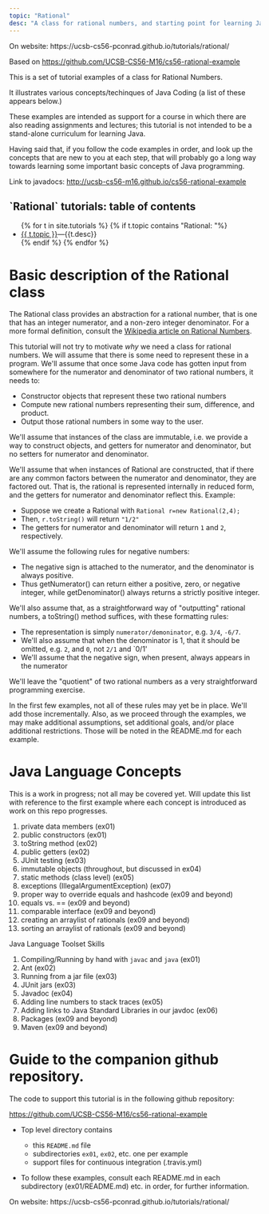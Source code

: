 ```yaml
---
topic: "Rational"
desc: "A class for rational numbers, and starting point for learning Java, and the Java toolchain"
---
```


<div class="github-preview-only">On website: https://ucsb-cs56-pconrad.github.io/tutorials/rational/</div>


Based on <https://github.com/UCSB-CS56-M16/cs56-rational-example>



This is a set of tutorial examples of a class for Rational Numbers.  

It illustrates various concepts/techinques of Java Coding (a list of these appears below.)

These examples are intended as support for a course in which there are also reading assignments and lectures; this tutorial is not intended to be a stand-alone curriculum for learning Java.  

Having said that, if you follow the code examples in order, and look up the concepts that are new to you at each step, that will probably go a long way towards learning some important basic concepts of Java programming.

Link to javadocs: <http://ucsb-cs56-m16.github.io/cs56-rational-example>

<div data-role="collapsible" data-collapsed="false">
  <h2 markdown="1">`Rational` tutorials: table of contents</h2>
  <ul>
   {% for t in site.tutorials %}
       {% if t.topic contains "Rational: "%} 
           <li><a href="{{t.url}}">{{ t.topic }}</a>&mdash;{{t.desc}}</li>
       {% endif %}
   {% endfor %}
  </ul>
</div>

# Basic description of the Rational class

The Rational class provides an abstraction for a rational number, that is one that has an integer numerator, and a non-zero integer
denominator.  For a more formal definition, consult the [Wikipedia article on Rational Numbers](https://en.wikipedia.org/wiki/Rational_number).

This tutorial will not try to motivate *why* we need a class for rational numbers.   We will assume that there is some need to represent these in a program.   We'll assume that once some Java code has gotten input from somewhere for the numerator and denominator of two rational numbers, it needs to:
* Constructor objects that represent these two rational numbers
* Compute new rational numbers representing their sum, difference, and product.   
* Output those rational numbers in some way to the user.

We'll assume that instances of the class are immutable, i.e. we provide a way to construct objects, and getters for numerator and denominator, but no setters for numerator and denominator.

We'll assume that when instances of Rational are constructed, that if there are any common factors between the numerator and denominator, they are factored out.  That is, the rational is represented internally in reduced form, and the getters for numerator and denominator reflect this.  Example:
* Suppose we create a Rational with `Rational r=new Rational(2,4);` 
* Then, `r.toString()` will return `"1/2"`
* The getters for numerator and denominator will return `1` and `2`, respectively.

We'll assume the following rules for negative numbers: 
* The negative sign is attached to the numerator, and the denominator is always positive.  
* Thus getNumerator() can return either a positive, zero, or negative integer, while getDenominator() always returns a strictly positive integer.

We'll also assume that, as a straightforward way of "outputting" rational numbers, a toString() method suffices, with these formatting rules:
* The representation is simply `numerator/demoninator`, e.g. `3/4`, `-6/7`.   
* We'll also assume that when the denominator is 1, that it should be omitted, e.g. `2`, and `0`, not `2/1` and `0/1'
* We'll assume that the negative sign, when present, always appears in the numerator

We'll leave the "quotient" of two rational numbers as a very straightforward programming exercise.

In the first few examples, not all of these rules may yet be in place.  We'll add those incrementally.  Also, as we proceed through the examples, we may make additional assumptions, set additional goals, and/or place additional restrictions.  Those will be noted in the README.md for each example.

# Java Language Concepts 

This is a work in progress; not all may be covered yet.  Will update this list with reference to the first example where each concept is introduced as work on this repo progresses.

1. private data members  (ex01)
1. public constructors (ex01)
1. toString method (ex02)
1. public getters (ex02)
1. JUnit testing (ex03)
1. immutable objects (throughout, but discussed in ex04)
1. static methods (class level) (ex05)
1. exceptions (IllegalArgumentException) (ex07)
1. proper way to override equals and hashcode (ex09 and beyond)
1. equals vs. == (ex09 and beyond)
1. comparable interface (ex09 and beyond)
1. creating an arraylist of rationals (ex09 and beyond)
1. sorting an arraylist of rationals (ex09 and beyond)

Java Language Toolset Skills

1. Compiling/Running by hand with `javac` and `java` (ex01)
1. Ant (ex02)
1. Running from a jar file (ex03)
1. JUnit jars (ex03)
1. Javadoc (ex04)
1. Adding line numbers to stack traces (ex05)
1. Adding links to Java Standard Libraries in our javdoc (ex06)
1. Packages (ex09 and beyond)
1. Maven (ex09 and beyond)

# Guide to the companion github repository.

The code to support this tutorial is in the following github repository:

<https://github.com/UCSB-CS56-M16/cs56-rational-example>

* Top level directory contains 
    * this `README.md` file
    * subdirectories `ex01`, `ex02`, etc. one per example
    * support files for continuous integration (.travis.yml)
    
* To follow these examples, consult each README.md in each subdirectory (ex01/README.md) etc. in order, for further information.


<div class="github-preview-only">On website: https://ucsb-cs56-pconrad.github.io/tutorials/rational/</div>
